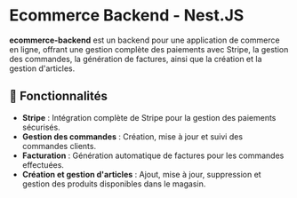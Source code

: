# Ecommerce Backend - Nest.JS

**ecommerce-backend** est un backend pour une application de commerce en ligne, offrant une gestion complète des paiements avec Stripe, la gestion des commandes, la génération de factures, ainsi que la création et la gestion d'articles.

## 🚀 Fonctionnalités

- **Stripe** : Intégration complète de Stripe pour la gestion des paiements sécurisés.
- **Gestion des commandes** : Création, mise à jour et suivi des commandes clients.
- **Facturation** : Génération automatique de factures pour les commandes effectuées.
- **Création et gestion d'articles** : Ajout, mise à jour, suppression et gestion des produits disponibles dans le magasin.
